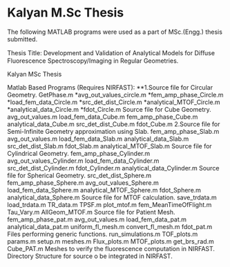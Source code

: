 # Kalyan M.Sc Thesis
The following MATLAB programs were used as a part of MSc.(Engg.) thesis submitted.

Thesis Title: Development and Validation of Analytical Models for Diﬀuse Fluorescence Spectroscopy/Imaging in Regular Geometries.

Kalyan MSc Thesis

Matlab Based Programs (Requires NIRFAST):
**1.Source file for Circular Geometry.
    GetPhase.m
   *avg_out_values_circle.m
   *fem_amp_phase_Circle.m
   *load_fem_data_Circle.m
   *src_det_dist_Circle.m
   *analytical_MTOF_Circle.m
   *analytical_data_Circle.m
   *fdot_Circle.m
   Source file for Cube Geometry.
   avg_out_values.m
   load_fem_data_Cube.m
   fem_amp_phase_Cube.m
   analytical_data_Cube.m
   src_det_dist_Cube.m
   fdot_Cube.m
2.Source file for Semi-Infinite Geometry approximation using Slab.
   fem_amp_phase_Slab.m
   avg_out_values.m
   load_fem_data_Slab.m
   analytical_data_Slab.m
   src_det_dist_Slab.m
   fdot_Slab.m
analytical_MTOF_Slab.m
Source file for Cylindrical Geometry.
fem_amp_phase_Cylinder.m
avg_out_values_Cylinder.m
load_fem_data_Cylinder.m
src_det_dist_Cylinder.m
fdot_Cylinder.m
analytical_data_Cylinder.m
Source file for Spherical Geometry.
src_det_dist_Sphere.m
fem_amp_phase_Sphere.m
avg_out_values_Sphere.m
load_fem_data_Sphere.m
analytical_MTOF_Sphere.m
fdot_Sphere.m
analytical_data_Sphere.m
Source file for MTOF calculation.
save_trdata.m
load_trdata.m
TR_data.m
TPSF.m
plot_mtof.m
fem_MeanTimeOfFlight.m
Tau_Vary.m
AllGeom_MTOF.m
Source file for Patient Mesh.
fem_amp_phase_pat.m
avg_out_values.m
load_fem_data_pat.m
analytical_data_pat.m
uniform_fl_mesh.m
convert_fl_mesh.m
fdot_pat.m
Files performing generic functions.
run_simulations.m
TOF_plots.m
params.m
setup.m
meshes.m
Flux_plots.m
MTOF_plots.m
get_brs_rad.m
Cube_PAT.m
Meshes to verify the fluorescence computation in NIRFAST.
Directory Structure for source o be integrated in NIRFAST.
